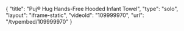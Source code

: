{
    "title": "Puj&reg; Hug Hands-Free Hooded Infant Towel",
    "type": "solo",
    "layout": "iframe-static",
    "videoId": "109999970",
    "url": "\/tvpembed\/109999970"
}
